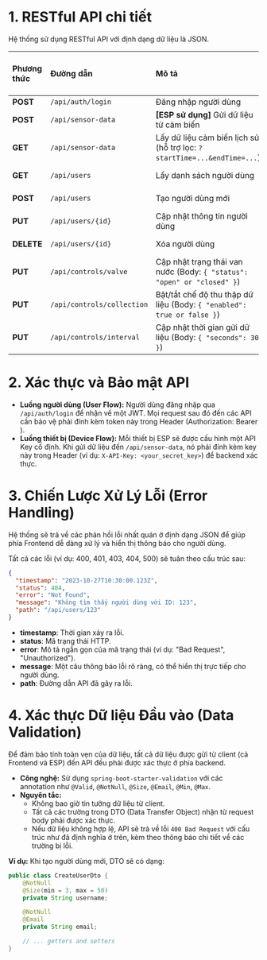 # 1. RESTful API chi tiết

Hệ thống sử dụng RESTful API với định dạng dữ liệu là JSON.

| Phương thức | Đường dẫn                  | Mô tả                                                                   | Yêu cầu xác thực |
| :---------- | :------------------------- | :---------------------------------------------------------------------- | :--------------- |
| **POST**    | `/api/auth/login`          | Đăng nhập người dùng                                                    | Không            |
| **POST**    | `/api/sensor-data`         | **[ESP sử dụng]** Gửi dữ liệu từ cảm biến                               | API Key          |
| **GET**     | `/api/sensor-data`         | Lấy dữ liệu cảm biến lịch sử (hỗ trợ lọc: `?startTime=...&endTime=...`) | JWT (Admin)      |
| **GET**     | `/api/users`               | Lấy danh sách người dùng                                                | JWT (Admin)      |
| **POST**    | `/api/users`               | Tạo người dùng mới                                                      | JWT (Admin)      |
| **PUT**     | `/api/users/{id}`          | Cập nhật thông tin người dùng                                           | JWT (Admin)      |
| **DELETE**  | `/api/users/{id}`          | Xóa người dùng                                                          | JWT (Admin)      |
| **PUT**     | `/api/controls/valve`      | Cập nhật trạng thái van nước (Body: `{ "status": "open" or "closed" }`) | JWT (Admin)      |
| **PUT**     | `/api/controls/collection` | Bật/tắt chế độ thu thập dữ liệu (Body: `{ "enabled": true or false }`)  | JWT (Admin)      |
| **PUT**     | `/api/controls/interval`   | Cập nhật thời gian gửi dữ liệu (Body: `{ "seconds": 30 }`)              | JWT (Admin)      |

# 2. Xác thực và Bảo mật API

- **Luồng người dùng (User Flow):** Người dùng đăng nhập qua `/api/auth/login` để nhận về một JWT. Mọi request sau đó đến các API cần bảo vệ phải đính kèm token này trong Header (Authorization: Bearer <token>).
- **Luồng thiết bị (Device Flow):** Mỗi thiết bị ESP sẽ được cấu hình một API Key cố định. Khi gửi dữ liệu đến `/api/sensor-data`, nó phải đính kèm key này trong Header (ví dụ: `X-API-Key: <your_secret_key>`) để backend xác thực.
# 3. Chiến Lược Xử Lý Lỗi (Error Handling)

Hệ thống sẽ trả về các phản hồi lỗi nhất quán ở định dạng JSON để giúp phía Frontend dễ dàng xử lý và hiển thị thông báo cho người dùng.

Tất cả các lỗi (ví dụ: 400, 401, 403, 404, 500) sẽ tuân theo cấu trúc sau:

```json
{
  "timestamp": "2023-10-27T10:30:00.123Z",
  "status": 404,
  "error": "Not Found",
  "message": "Không tìm thấy người dùng với ID: 123",
  "path": "/api/users/123"
}
```

-   **timestamp**: Thời gian xảy ra lỗi.
-   **status**: Mã trạng thái HTTP.
-   **error**: Mô tả ngắn gọn của mã trạng thái (ví dụ: "Bad Request", "Unauthorized").
-   **message**: Một câu thông báo lỗi rõ ràng, có thể hiển thị trực tiếp cho người dùng.
-   **path**: Đường dẫn API đã gây ra lỗi.

# 4. Xác thực Dữ liệu Đầu vào (Data Validation)

Để đảm bảo tính toàn vẹn của dữ liệu, tất cả dữ liệu được gửi từ client (cả Frontend và ESP) đến API đều phải được xác thực ở phía backend.

-   **Công nghệ:** Sử dụng `spring-boot-starter-validation` với các annotation như `@Valid`, `@NotNull`, `@Size`, `@Email`, `@Min`, `@Max`.
-   **Nguyên tắc:**
    -   Không bao giờ tin tưởng dữ liệu từ client.
    -   Tất cả các trường trong DTO (Data Transfer Object) nhận từ request body phải được xác thực.
    -   Nếu dữ liệu không hợp lệ, API sẽ trả về lỗi `400 Bad Request` với cấu trúc như đã định nghĩa ở trên, kèm theo thông báo chi tiết về các trường bị lỗi.

**Ví dụ:** Khi tạo người dùng mới, DTO sẽ có dạng:
```java
public class CreateUserDto {
    @NotNull
    @Size(min = 3, max = 50)
    private String username;

    @NotNull
    @Email
    private String email;

    // ... getters and setters
}
```